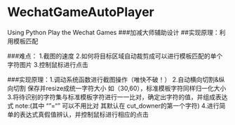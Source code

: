 # WechatGameAutoPlayer
Using Python Play the Wechat Games
###加减大师辅助设计
##实现原理：利用模板匹配

###难点： 1.截图的速度
         2.如何将目标区域自动裁剪成可以进行模板匹配的单个字符图片
         3.控制鼠标进行点击

###实现原理：1.调动系统函数进行截图操作（唯快不破！）
            2.自动横向切割&纵向切割 保存并resize成统一字符大小 如（30,60），标准模板字符同样归一化大小
            3.将待识别的字符集与标准模板字符进行一一比对，确定出字符的值，并组成表达式
                  note:(其中 “”=“” 可以不用比对 其默认在 cut_downer的第一个字符)
            4.进行简单的表达式真假值辨认，并控制鼠标进行相应的点击
